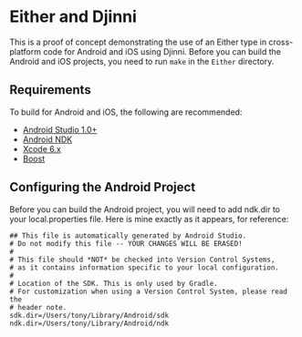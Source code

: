 # Either and Djinni

This is a proof of concept demonstrating the use of an Either type in
cross-platform code for Android and iOS using Djinni. Before you can build the
Android and iOS projects, you need to run `make` in the `Either` directory.

## Requirements

To build for Android and iOS, the following are recommended:

* [Android Studio 1.0+](http://developer.android.com/sdk/index.html)
* [Android NDK](https://developer.android.com/tools/sdk/ndk/index.html)
* [Xcode 6.x](https://developer.apple.com/xcode/)
* [Boost](http://www.boost.org/)

## Configuring the Android Project

Before you can build the Android project, you will need to add ndk.dir to your
local.properties file. Here is mine exactly as it appears, for reference:

    ## This file is automatically generated by Android Studio.
    # Do not modify this file -- YOUR CHANGES WILL BE ERASED!
    #
    # This file should *NOT* be checked into Version Control Systems,
    # as it contains information specific to your local configuration.
    #
    # Location of the SDK. This is only used by Gradle.
    # For customization when using a Version Control System, please read the
    # header note.
    sdk.dir=/Users/tony/Library/Android/sdk
    ndk.dir=/Users/tony/Library/Android/ndk
